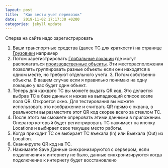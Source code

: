 ```yaml
---
layout: post
title:  "Как вести учет перевозок"
date:   2019-11-02 17:17:30 +0200
categories: jekyll update
---
```


Сперва на сайте надо зарегистрировать
1. Ваши транспортные средства (далее ТС для краткости) на странице [Грузовики](http://demo.interval.kz/#/vehicles/truck) например
2. Потом зарегистрировать [Глобальные локации](http://demo.interval.kz/#/vehicles/references/locations) где могут располагаться [производственные объекты](http://demo.interval.kz/#/vehicles/references/facilities). Эти месторасположения позволять группировать разные объекты если они находятся в одном месте, но требуют отдельного учета.
3, Потом собственно объекты. В вашем случае если я правильно понимаю на одну локацию у вас будет один объект.
4. Теперь для каждого ТС вы можете выдать QR код. Это делается выбрав ТС в базе данных и нажав на выпадающий список возле поля QR. Откроется окно. Для тестирования вы можете использовать это изображение и считвать QR прямо с экрана, в реальности вы разместите этот QR код скорее всего за стеклом ТС.
5. После этого вы сможете опреровать этими данными в приложении. Оператор который будет регистрировать ТС нажимает на кнопку Locations и выбирает свое текущее место работы. 
6. Когда приходит ТС он выбирает ТС въехала (In) или Выехала (Out) из Location.
7. Сканнируете QR код на ТС.
8. Нажимаете Save
Данные синхронизируются с сервером, если подключения к интернету не было, данные синхронизируются когда подключение к интернету будет восстановлено